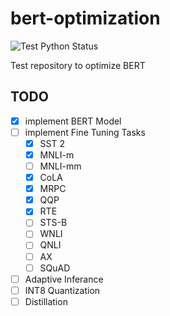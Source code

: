 # bert-optimization

![Test Python Status](https://github.com/jeongukjae/bert-optimization/workflows/Test%20Python/badge.svg)

Test repository to optimize BERT

## TODO

- [x] implement BERT Model
- [ ] implement Fine Tuning Tasks
  - [x] SST 2
  - [x] MNLI-m
  - [ ] MNLI-mm
  - [x] CoLA
  - [x] MRPC
  - [x] QQP
  - [x] RTE
  - [ ] STS-B
  - [ ] WNLI
  - [ ] QNLI
  - [ ] AX
  - [ ] SQuAD
- [ ] Adaptive Inferance
- [ ] INT8 Quantization
- [ ] Distillation
